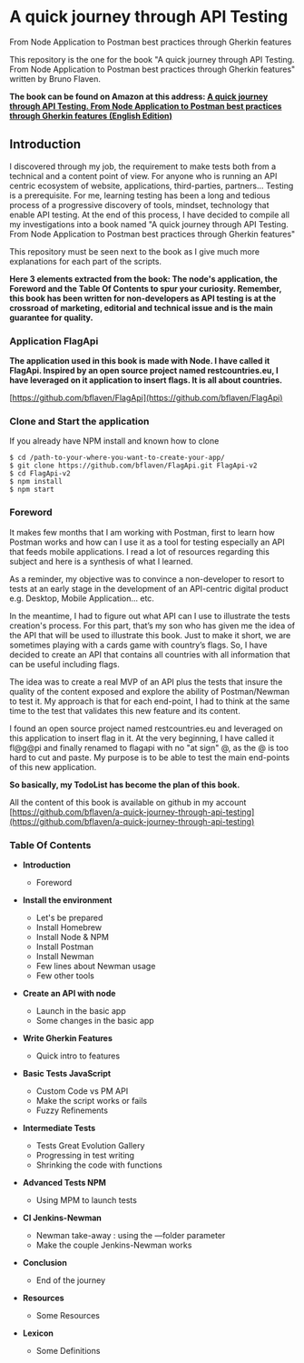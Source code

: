 #  A quick journey through API Testing 
From Node Application to Postman best practices through Gherkin features

This repository is the one for the book "A quick journey through API Testing. From Node Application to Postman best practices through Gherkin features" written by Bruno Flaven.

**The book can be found on Amazon at this address: [A quick journey through API Testing. From Node Application to Postman best practices through Gherkin features (English Edition)](https://www.amazon.fr/dp/B07MH81L1X/)**


## Introduction

I discovered through my job, the requirement to make tests both from a technical and a content point of view. For anyone who is running an API centric ecosystem of website, applications, third-parties, partners... Testing is a prerequisite. For me, learning testing has been a long and tedious process of a progressive discovery of tools, mindset, technology that enable API testing. At the end of this process, I have decided to compile all my investigations into a book named "A quick journey through API Testing. From Node Application to Postman best practices through Gherkin features"

This repository must be seen next to the book as I give much more explanations for each part of the scripts.

**Here 3 elements extracted from the book: The node's application, the Foreword and the Table Of Contents to spur your curiosity. Remember, this book has been written for non-developers as API testing is at the crossroad of marketing, editorial and technical issue and is the main guarantee for quality.**


### Application FlagApi

**The application used in this book is made with Node. I have called it FlagApi. Inspired by an open source project named restcountries.eu, I have leveraged on it application to insert flags. It is all about countries.**

[https://github.com/bflaven/FlagApi](https://github.com/bflaven/FlagApi)

### Clone and Start the application

If you already have NPM install and known how to clone

```
$ cd /path-to-your-where-you-want-to-create-your-app/
$ git clone https://github.com/bflaven/FlagApi.git FlagApi-v2
$ cd FlagApi-v2
$ npm install
$ npm start

```

### Foreword

It makes few months that I am working with Postman, first to learn how Postman works and how can I use it as a tool for testing especially an API that feeds mobile applications. I read a lot of resources regarding this subject and here is a synthesis of what I learned.

As a reminder, my objective was to convince a non-developer to resort to tests at an early stage in the development of an API-centric digital product e.g. Desktop, Mobile Application… etc. 

In the meantime, I had to figure out what API can I use to illustrate the tests creation's process. For this part, that’s my son who has given me the idea of the API that will be used to illustrate this book. Just to make it short, we are sometimes playing with a cards game with country’s flags. So, I have decided to create an API that contains all countries with all information that can be useful including flags.

The idea was to create a real MVP of an API plus the tests that insure the quality of the content exposed and explore the ability of Postman/Newman to test it. My approach is that for each end-point, I had to think at the same time to the test that validates this new feature and its content.

I found an open source project named restcountries.eu and leveraged on this application to insert flag in it. At the very beginning, I have called it fl@g@pi and finally renamed to flagapi with no "at sign" @, as the @ is too hard to cut and paste. My purpose is to be able to test the main end-points of this new application.

**So basically, my TodoList has become the plan of this book.**

All the content of this book is available on github in my account 
[https://github.com/bflaven/a-quick-journey-through-api-testing](https://github.com/bflaven/a-quick-journey-through-api-testing)

### Table Of Contents

- **Introduction**
    * Foreword
    

- **Install the environment**
    * Let's be prepared
    * Install Homebrew       
    * Install Node & NPM
    * Install Postman
    * Install Newman 
    * Few lines about Newman usage
    * Few other tools

- **Create an API with node** 
    * Launch in the basic app
    * Some changes in the basic app

- **Write Gherkin Features**  
    * Quick intro to features

- **Basic Tests JavaScript**  
    * Custom Code vs PM API
    * Make the script works or fails
    * Fuzzy Refinements

- **Intermediate Tests**      
    * Tests Great Evolution Gallery
    * Progressing in test writing
    * Shrinking the code with functions     

- **Advanced Tests NPM**      
    * Using MPM to launch tests      

- **CI Jenkins-Newman**       
    * Newman take-away : using the —folder parameter
    * Make the couple Jenkins-Newman works  

- **Conclusion**      
    * End of the journey    

- **Resources**
    * Some Resources

- **Lexicon**
    * Some Definitions



